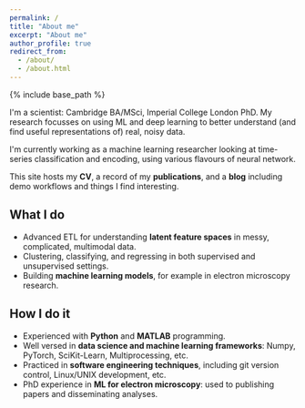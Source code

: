 ```yaml
---
permalink: /
title: "About me"
excerpt: "About me"
author_profile: true
redirect_from: 
  - /about/
  - /about.html
---
```


{% include base_path %}

I'm a scientist: Cambridge BA/MSci, Imperial College London PhD. My research focusses on using ML and deep learning to better understand (and find useful representations of) real, noisy data. 

I'm currently working as a machine learning researcher looking at time-series classification and encoding, using various flavours of neural network.

This site hosts my **CV**, a record of my **publications**, and a **blog** including demo workflows and things I find interesting.


What I do
------
- Advanced ETL for understanding **latent feature spaces** in messy, complicated, multimodal data.
- Clustering, classifying, and regressing in both supervised and unsupervised settings.
- Building **machine learning models**, for example in electron microscopy research.


How I do it
------
- Experienced with **Python** and **MATLAB** programming.
- Well versed in **data science and machine learning frameworks**: Numpy, PyTorch, SciKit-Learn, Multiprocessing, etc.
- Practiced in **software engineering techniques**, including git version control, Linux/UNIX development, etc.
- PhD experience in **ML for electron microscopy**: used to publishing papers and disseminating analyses.
